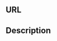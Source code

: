 <!-- markdownlint-disable MD041 -->

## URL

<!-- Link to the bad UI/UX example or related article. -->

## Description

<!-- Explain why this is a bad example or what problem you encountered. -->
